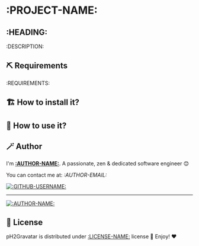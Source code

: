 # :PROJECT-NAME:

## :HEADING:

:DESCRIPTION:

## ⛏ Requirements

:REQUIREMENTS:

## 🏗 How to install it?

<!-- Add what you need here -->

## 💭 How to use it?

<!-- Add what you need here -->

## 🪄 Author

I'm **[:AUTHOR-NAME:](:AUTHOR-URL:)**. A passionate,  zen &amp; dedicated software engineer 😊 

You can contact me at: *:AUTHOR-EMAIL:*

[![:GITHUB-USERNAME:][github-image]](https://github.com/:GITHUB-USERNAME:)

---

[![:AUTHOR-NAME:](:GRAVATAR-IMAGE:)](:AUTHOR-URL: ":AUTHOR-NAME:, a Software Developer")

## 📃 License

pH2Gravatar is distributed under [:LICENSE-NAME:](:LICENSE-LINK:) license 🚀 Enjoy! ❤️

<!-- GitHub's Markdown reference links -->
[github-image]: https://img.shields.io/badge/GitHub-100000?style=for-the-badge&logo=github&logoColor=white

<!-- Generated by README Generator CLI: https://github.com/pH-7 -->
